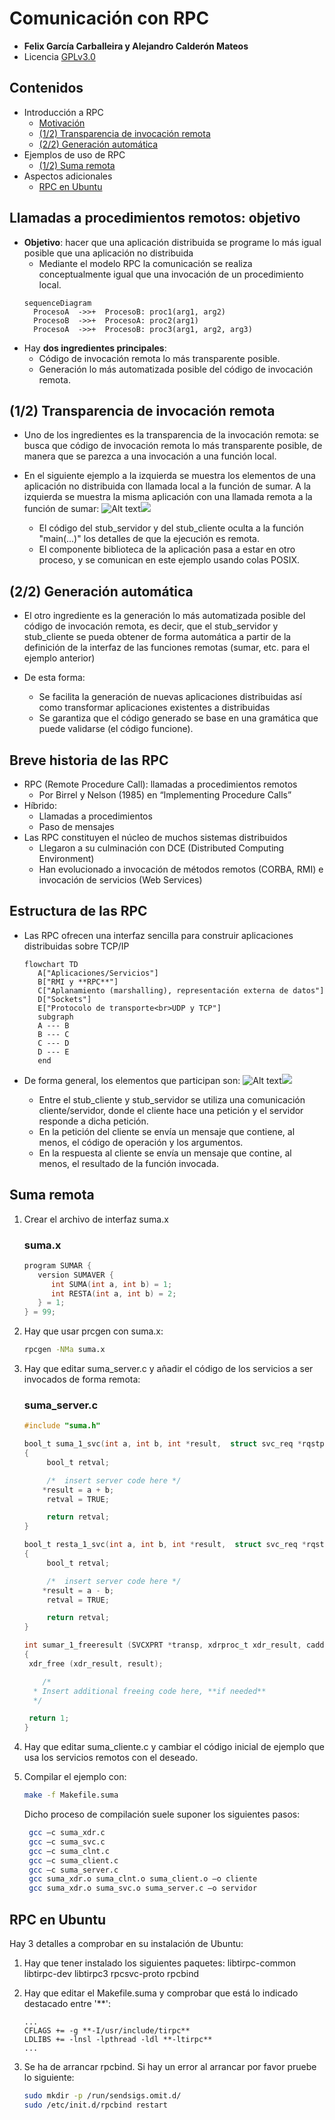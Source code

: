 # Comunicación con RPC
+ **Felix García Carballeira y Alejandro Calderón Mateos**
+ Licencia [GPLv3.0](https://github.com/acaldero/uc3m_sd/blob/main/LICENSE)


## Contenidos

 * Introducción a RPC
   * [Motivación](#llamadas-a-procedimientos-remotos--objetivo)
   * [(1/2) Transparencia de invocación remota](#-1-2--transparencia-de-invocación-remota)
   * [(2/2) Generación automática](#-2-2--generación-automática)
 * Ejemplos de uso de RPC
   * [(1/2) Suma remota](#suma-remota)
 * Aspectos adicionales
   * [RPC en Ubuntu](#rpc-en-ubuntu)
   

## Llamadas a procedimientos remotos: objetivo

 * **Objetivo**: hacer que una aplicación distribuida se programe lo más igual posible que una aplicación no distribuida
   * Mediante el modelo RPC la comunicación se realiza conceptualmente igual que una invocación de un procedimiento local.
    ```mermaid
    sequenceDiagram
      ProcesoA  ->>+  ProcesoB: proc1(arg1, arg2)
      ProcesoB  ->>+  ProcesoA: proc2(arg1)
      ProcesoA  ->>+  ProcesoB: proc3(arg1, arg2, arg3)
    ```
 * Hay **dos ingredientes principales**:
    * Código de invocación remota lo más transparente posible.
    * Generación lo más automatizada posible del código de invocación remota.
    

## (1/2) Transparencia de invocación remota

 * Uno de los ingredientes es la transparencia de la invocación remota: se busca que código de invocación remota lo más transparente posible, de manera que se parezca a una invocación a una función local.
 
 * En el siguiente ejemplo a la izquierda se muestra los elementos de una aplicación no distribuida con llamada local a la función de sumar. A la izquierda se muestra la misma aplicación con una llamada remota a la función de sumar:
       ![Alt text](./ssdd_rpc_drawio_10.svg)<img src="./transparencias/ssdd_rpc_drawio_10.svg">

    * El código del stub_servidor y del stub_cliente oculta a la función "main(...)" los detalles de que la ejecución es remota.
    * El componente biblioteca de la aplicación pasa a estar en otro proceso, y se comunican en este ejemplo usando colas POSIX.


## (2/2) Generación automática

 * El otro ingrediente es la generación lo más automatizada posible del código de invocación remota, es decir, que el stub_servidor y stub_cliente se pueda obtener de forma automática a partir de la definición de la interfaz de las funciones remotas (sumar, etc. para el ejemplo anterior)
 
 * De esta forma:
    * Se facilita la generación de nuevas aplicaciones distribuidas así como transformar aplicaciones existentes a distribuidas
    * Se garantiza que el código generado se base en una gramática que puede validarse (el código funcione).


## Breve historia de las RPC

 * RPC (Remote Procedure Call): llamadas a procedimientos remotos
   * Por Birrel y Nelson (1985) en “Implementing Procedure Calls”
 * Híbrido:
    * Llamadas a procedimientos
    * Paso de mensajes
 * Las RPC constituyen el núcleo de muchos sistemas distribuidos
   * Llegaron a su culminación con DCE (Distributed Computing Environment)
   * Han evolucionado a invocación de métodos remotos (CORBA, RMI) e invocación de servicios (Web Services)


## Estructura de las RPC

 * Las RPC ofrecen una interfaz sencilla para construir aplicaciones distribuidas sobre TCP/IP

   ```mermaid
   flowchart TD
      A["Aplicaciones/Servicios"]
      B["RMI y **RPC**"]
      C["Aplanamiento (marshalling), representación externa de datos"]
      D["Sockets"]
      E["Protocolo de transporte<br>UDP y TCP"]
      subgraph  
      A --- B
      B --- C
      C --- D
      D --- E
      end
   ```

  * De forma general, los elementos que participan son:
       ![Alt text](./ssdd_rpc_drawio_16.svg)<img src="./transparencias/ssdd_rpc_drawio_16.svg">

    * Entre el stub_cliente y stub_servidor se utiliza una comunicación cliente/servidor, donde el cliente hace una petición y el servidor responde a dicha petición.
    * En la petición del cliente se envía un mensaje que contiene, al menos, el código de operación y los argumentos.
    * En la respuesta al cliente se envía un mensaje que contine, al menos, el resultado de la función invocada.



## Suma remota

1. Crear el archivo de interfaz suma.x
    ### suma.x
   ```c
   program SUMAR {  
      version SUMAVER {  
         int SUMA(int a, int b) = 1;  
         int RESTA(int a, int b) = 2;  
      } = 1;  
   } = 99;
   ```

2. Hay que usar prcgen con suma.x:
   ```bash 
   rpcgen -NMa suma.x  
   ```

3. Hay que editar suma_server.c y añadir el código de los servicios a ser invocados de forma remota:
   ### suma_server.c
   ```c
   #include "suma.h"

   bool_t suma_1_svc(int a, int b, int *result,  struct svc_req *rqstp)
   {
     	bool_t retval;

     	/*  insert server code here */
   	   *result = a + b;
     	retval = TRUE;

     	return retval;
   }

   bool_t resta_1_svc(int a, int b, int *result,  struct svc_req *rqstp)
   {
     	bool_t retval;

     	/*  insert server code here */
   	   *result = a - b;
     	retval = TRUE;

    	return retval;
   }

   int sumar_1_freeresult (SVCXPRT *transp, xdrproc_t xdr_result, caddr_t result)
   {
   	xdr_free (xdr_result, result);

	   /*
   	 * Insert additional freeing code here, **if needed**
   	 */

   	return 1;
   }
   ```

4. Hay que editar suma_cliente.c y cambiar el código inicial de ejemplo que usa los servicios remotos con el deseado.
 
5. Compilar el ejemplo con:
   ```bash
   make -f Makefile.suma  
    ```
   Dicho proceso de compilación suele suponer los siguientes pasos:

   ```bash
    gcc –c suma_xdr.c
    gcc –c suma_svc.c
    gcc –c suma_clnt.c
    gcc –c suma_client.c
    gcc –c suma_server.c
    gcc suma_xdr.o suma_clnt.o suma_client.o –o cliente
    gcc suma_xdr.o suma_svc.o suma_server.c –o servidor
    ```


## RPC en Ubuntu

Hay 3 detalles a comprobar en su instalación de Ubuntu:

1) Hay que tener instalado los siguientes paquetes:
    libtirpc-common
    libtirpc-dev
    libtirpc3
    rpcsvc-proto
    rpcbind  

3) Hay que editar el Makefile.suma y comprobar que está lo indicado destacado entre '**':
    ```make
    ...  
    CFLAGS += -g **-I/usr/include/tirpc**
    LDLIBS += -lnsl -lpthread -ldl **-ltirpc**  
    ...
    ```
5) Se ha de arrancar rpcbind. Si hay un error al arrancar por favor pruebe lo siguiente:
   ```bash
   sudo mkdir -p /run/sendsigs.omit.d/  
   sudo /etc/init.d/rpcbind restart   
   ```



